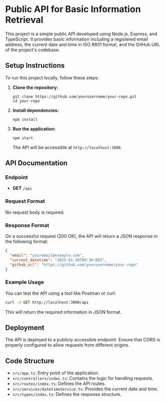 # Public API for Basic Information Retrieval

This project is a simple public API developed using Node.js, Express, and TypeScript. It provides basic information including a registered email address, the current date and time in ISO 8601 format, and the GitHub URL of the project's codebase.

## Setup Instructions

To run this project locally, follow these steps:

1. **Clone the repository:**
   ```
   git clone https://github.com/yourusername/your-repo.git
   cd your-repo
   ```

2. **Install dependencies:**
   ```
   npm install
   ```

3. **Run the application:**
   ```
   npm start
   ```

   The API will be accessible at `http://localhost:3000`.

## API Documentation

### Endpoint

- **GET** `/api`

### Request Format

No request body is required.

### Response Format

On a successful request (200 OK), the API will return a JSON response in the following format:

```json
{
  "email": "youremail@example.com",
  "current_datetime": "2025-01-30T09:30:00Z",
  "github_url": "https://github.com/yourusername/your-repo"
}
```

### Example Usage

You can test the API using a tool like Postman or curl:

```sh
curl -X GET http://localhost:3000/api
```

This will return the required information in JSON format.

## Deployment

The API is deployed to a publicly accessible endpoint. Ensure that CORS is properly configured to allow requests from different origins.

## Code Structure

- `src/app.ts`: Entry point of the application.
- `src/controllers/index.ts`: Contains the logic for handling requests.
- `src/routes/index.ts`: Defines the API routes.
- `src/services/datetimeService.ts`: Provides the current date and time.
- `src/types/index.ts`: Defines the response structure.

